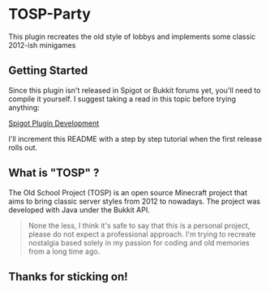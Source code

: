 # TOSP-Party

This plugin recreates the old style of lobbys and implements some classic 2012-ish minigames

## Getting Started

Since this plugin isn't released in Spigot or Bukkit forums yet, you'll need to compile it yourself. I suggest taking a read in this topic before trying anything:

[Spigot Plugin Development](https://www.spigotmc.org/wiki/spigot-plugin-development/)

I'll increment this README with a step by step tutorial when the first release rolls out.

## What is "TOSP" ?

The Old School Project (TOSP) is an open source Minecraft project that aims to bring classic server styles from 2012 to nowadays. The project was developed with Java under the Bukkit API. 

> None the less, I think it's safe to say that this is a personal project, please do not expect a professional approach. I'm trying to recreate nostalgia based solely in my passion for coding and old memories from a long time ago. 

## Thanks for sticking on!

 
